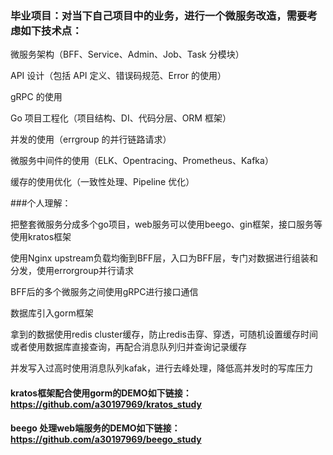 ### 毕业项目：对当下自己项目中的业务，进行一个微服务改造，需要考虑如下技术点：

微服务架构（BFF、Service、Admin、Job、Task 分模块）

API 设计（包括 API 定义、错误码规范、Error 的使用）

gRPC 的使用

Go 项目工程化（项目结构、DI、代码分层、ORM 框架）

并发的使用（errgroup 的并行链路请求）

微服务中间件的使用（ELK、Opentracing、Prometheus、Kafka）

缓存的使用优化（一致性处理、Pipeline 优化）

###个人理解：

把整套微服务分成多个go项目，web服务可以使用beego、gin框架，接口服务等使用kratos框架

使用Nginx upstream负载均衡到BFF层，入口为BFF层，专门对数据进行组装和分发，使用errorgroup并行请求

BFF后的多个微服务之间使用gRPC进行接口通信

数据库引入gorm框架

拿到的数据使用redis cluster缓存，防止redis击穿、穿透，可随机设置缓存时间或者使用数据库直接查询，再配合消息队列归并查询记录缓存

并发写入过高时使用消息队列kafak，进行去峰处理，降低高并发时的写库压力


#### kratos框架配合使用gorm的DEMO如下链接：https://github.com/a30197969/kratos_study

#### beego 处理web端服务的DEMO如下链接：https://github.com/a30197969/beego_study

